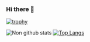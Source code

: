 ### Hi there 👋

<!--
**NLGRF/NLGRF** is a ✨ _special_ ✨ repository because its `README.md` (this file) appears on your GitHub profile.

Here are some ideas to get you started:

- 🔭 I’m currently working on ...
- 🌱 I’m currently learning ...
- 👯 I’m looking to collaborate on ...
- 🤔 I’m looking for help with ...
- 💬 Ask me about ...
- 📫 How to reach me: ...
- 😄 Pronouns: ...
- ⚡ Fun fact: ...
-->
[![trophy](https://github-profile-trophy.vercel.app/?username=NLGRF&theme=dracula)](https://github.com/ryo-ma/github-profile-trophy)

![Non github stats](https://github-readme-stats.vercel.app/api?username=NLGRF&show_icons=true&bg_color=30,e96443,904e95&title_color=fff&text_color=fff)
[![Top Langs](https://github-readme-stats.vercel.app/api/top-langs/?username=NLGRF&layout=compact&bg_color=30,e96443,904e95&title_color=fff&text_color=fff)](https://github.com/anuraghazra/github-readme-stats)

